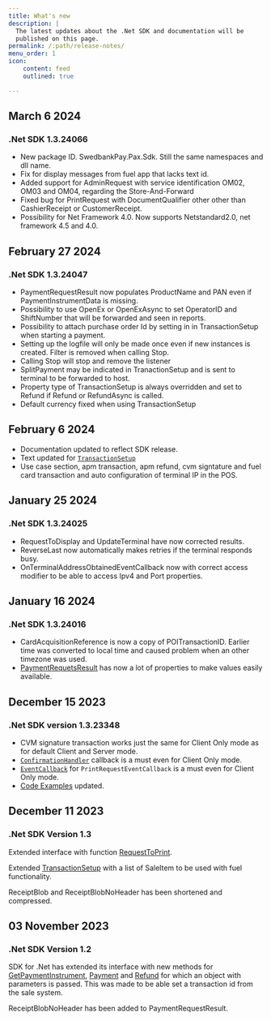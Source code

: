 ```yaml
---
title: What's new
description: |
  The latest updates about the .Net SDK and documentation will be
  published on this page.
permalink: /:path/release-notes/
menu_order: 1
icon:
    content: feed
    outlined: true

---
```

## March 6 2024

### .Net SDK 1.3.24066

*   New package ID. SwedbankPay.Pax.Sdk. Still the same namespaces and dll name.
*   Fix for display messages from fuel app that lacks text id.
*   Added support for AdminRequest with service identification OM02, OM03 and OM04, regarding the Store-And-Forward
*   Fixed bug for PrintRequest with DocumentQualifier other other than CashierReceipt or CustomerReceipt.
*   Possibility for Net Framework 4.0. Now supports Netstandard2.0, net framework 4.5 and 4.0.

## February 27 2024

### .Net SDK 1.3.24047

*   PaymentRequestResult now populates ProductName and PAN even if PaymentInstrumentData is missing.
*   Possibility to use OpenEx or OpenExAsync to set OperatorID and ShiftNumber that will be forwarded and seen in reports.
*   Possibility to attach purchase order Id by setting in in TransactionSetup when starting a payment.
*   Setting up the logfile will only be made once even if new instances is created. Filter is removed when calling Stop.
*   Calling Stop will stop and remove the listener
*   SplitPayment may be indicated in TranactionSetup and is sent to terminal to be forwarded to host.
*   Property type of TransactionSetup is always overridden and set to Refund if Refund or RefundAsync is called.
*   Default currency fixed when using TransactionSetup

## February 6 2024

*   Documentation updated to reflect SDK release.
*   Text updated for [`TransactionSetup`][transactionsetup]
*   Use case section, apm transaction, apm refund, cvm signtature and fuel card transaction and auto configuration of terminal IP in the POS.

## January 25 2024

### .Net SDK 1.3.24025

*   RequestToDisplay and UpdateTerminal have now corrected results.
*   ReverseLast now automatically makes retries if the terminal responds busy.
*   OnTerminalAddressObtainedEventCallback now with correct access modifier to be able to access Ipv4 and Port properties.

## January 16 2024

### .Net SDK 1.3.24016

*   CardAcquisitionReference is now a copy of POITransactionID. Earlier time was converted to local time and caused problem when an other timezone was used.
*   [PaymentRequetsResult][paymentrequestresult] has now a lot of properties to make values easily available.

## December 15 2023

### .Net SDK version 1.3.23348

*   CVM signature transaction works just the same for Client Only mode as for default Client and Server mode.
*   [`ConfirmationHandler`][confirmationhandler] callback is a must even for Client Only mode.
*   [`EventCallback`][eventcallback] for `PrintRequestEventCallback` is a must even for Client Only mode.
*   [Code Examples][codeexamples] updated.

## December 11 2023

### .Net SDK Version 1.3

Extended interface with function [RequestToPrint][requesttoprint].

Extended [TransactionSetup][transactionsetup] with a list of SaleItem to be used with fuel functionality.

ReceiptBlob and ReceiptBlobNoHeader has been shortened and compressed.

## 03 November 2023

### .Net SDK Version 1.2

SDK for .Net has extended its interface with new methods for [GetPaymentInstrument][getpaymentinstrument],
[Payment][payment] and [Refund][refund] for which an object with parameters is passed. This was made to be able set a transaction id from the sale system.

ReceiptBlobNoHeader has been added to PaymentRequestResult.

[getpaymentinstrument]:/pax-terminal/NET/SwpTrmLib/Methods/handy/getpaymentinstrumentasync
[payment]: /pax-terminal/NET/SwpTrmLib/Methods/essential/paymentasync
[refund]: /pax-terminal/NET/SwpTrmLib/Methods/essential/refundasync
[requesttoprint]: /pax-terminal/NET/SwpTrmLib/Methods/handy/requesttoprint
[transactionsetup]: /pax-terminal/NET/includes/transactionsetup
[confirmationhandler]: /pax-terminal/NET/SwpTrmLib/ISwpTrmCallbackInterface
[eventcallback]: /pax-terminal/NET/SwpTrmLib/ISwpTrmCallbackInterface/
[codeexamples]: /pax-terminal/NET/CodeExamples
[paymentrequestresult]: /pax-terminal/NET/includes/paymentrequestresult
